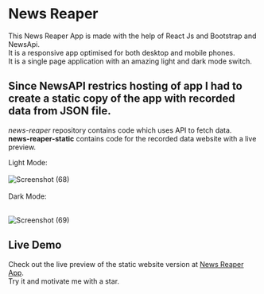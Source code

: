 # News Reaper
This News Reaper App is made with the help of React Js and Bootstrap and NewsApi.
<br>
It is a responsive app optimised for both desktop and mobile phones. <br>
It is a single page application with an amazing light and dark mode switch.
<br> 
## Since NewsAPI restrics hosting of app I had to create a static copy of the app with recorded data from JSON file.
*news-reaper* repository contains code which uses API to fetch data. <br>
**news-reaper-static** contains code for the recorded data website with a live preview.
<br>

Light Mode: 
<br> <br>
![Screenshot (68)](https://github.com/mobasshirCode/news-reaper-static/assets/145370122/d80881ca-e23b-4a41-8e0f-21139a6f6e52)<br><br>
Dark Mode: 
<br> <br>

![Screenshot (69)](https://github.com/mobasshirCode/news-reaper-static/assets/145370122/aa10850f-859c-40e5-8b79-8fb8967a34fd)
<br>
## Live Demo
Check out the live preview of the static website version at [News Reaper App](https://mr-newsreaper.netlify.app/).
<br>
Try it and motivate me with a star.